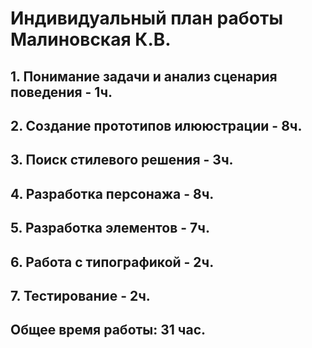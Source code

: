 # Индивидуальный план работы Малиновская К.В.
## 1. Понимание задачи и анализ сценария поведения - 1ч.
## 2. Создание прототипов илююстрации - 8ч.
## 3. Поиск стилевого решения - 3ч.
## 4. Разработка персонажа - 8ч.
## 5. Разработка элементов - 7ч.
## 6. Работа с типографикой - 2ч.
## 7. Тестирование - 2ч.
## Общее время работы: 31 час.
